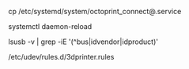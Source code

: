 cp /etc/systemd/system/octoprint_connect@.service

systemctl daemon-reload

lsusb -v | grep -iE '(^bus|idvendor|idproduct)'

/etc/udev/rules.d/3dprinter.rules


